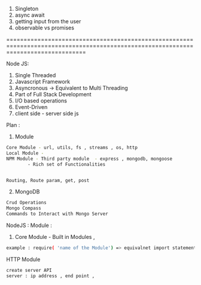 1. Singleton
2. async await
3. getting input from the user
4. observable vs promises

===================================================================================================================================

Node JS:
1. Single Threaded 
2. Javascript Framework
3. Asyncronous -> Equivalent to Multi Threading
4. Part of Full Stack Development
5. I/O based operations
6. Event-Driven 
7. client side - server side js 


Plan :
1. Module 
```sh 
Core Module - url, utils, fs , streams , os, http
Local Module - 
NPM Module - Third party module  - express , mongodb, mongoose 
        - Rich set of Functionalities


Routing, Route param, get, post
```

2. MongoDB
```sh
Crud Operations
Mongo Compass
Commands to Interact with Mongo Server
```

NodeJS :
Module :

1. Core Module  - Built in Modules , 

```sh
example : require( 'name of the Module') => equivalnet import statement
```

HTTP Module
```sh
create server API
server : ip address , end point , 